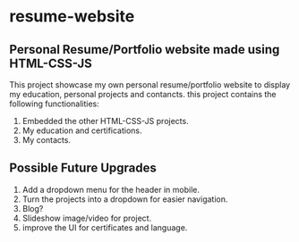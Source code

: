 # resume-website

## Personal Resume/Portfolio website made using HTML-CSS-JS

This project showcase my own personal resume/portfolio website to display my education, personal projects and contancts. this project contains the following functionalities:

1. Embedded the other HTML-CSS-JS projects.
2. My education and certifications.
3. My contacts.

## Possible Future Upgrades

1. Add a dropdown menu for the header in mobile.
2. Turn the projects into a dropdown for easier navigation.
3. Blog?
4. Slideshow image/video for project.
5. improve the UI for certificates and language.